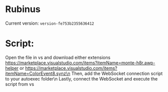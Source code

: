 # Rubinus
Current version: `version-fe753b2355636412`

# Script:

Open the file in vs and download either extensions https://marketplace.visualstudio.com/items?itemName=monte-h8r.awp-helper or https://marketplace.visualstudio.com/items?itemName=CoIorEvent8.synz\n
Then, add the WebSocket connection script to your autoexec folder\n
Lastly, connect the WebSocket and execute the script from vs 
